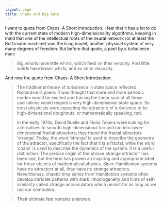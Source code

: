 ```yaml
---
layout: page
title: Chaos and Big Data
---
```


I want to quote from Chaos: A Short Introduction. I feel that it has a lot to do with the current state of modern high-dimensionality algorithms, keeping in mind that one of the intellectual roots of the neural network (or at least the Boltzmann machine) was the Ising model, another physical system of very many degrees of freedom. But before that quote, a poet by a turbulence man:

>Big whorls have little whirls,
>which feed on their velocity.
>And little whirls have lesser whirls,
>and so on to viscosity.

And now the quote from Chaos: A Short Introduction:

>The traditional theory of turbulence in state space reflected Richardson’s poem: it was thought that more and more periodic modes would be excited and tracing the linear sum of all those oscillations would require a very high-dimensional state space. So most physicists were expecting the attractors of turbulence to be high-dimensional doughnuts, or mathematically speaking, tori.
>
>In the early 1970s, David Ruelle and Floris Takens were looking for alternatives to smooth high-dimensional tori and ran into lower-dimensional fractal attractors; they found the fractal attractors ‘strange’. Today, the word ‘strange’ is used to describe the geometry of the attractor, specifically the fact that it is a fractal, while the word ‘chaos’ is used to describe the dynamics of the system. It is a useful distinction. The precise origin of the phrase 
strange attractor’ has been lost, but the term has proven an inspiring and appropriate label for these objects of mathematical physics. Since Hamiltonian systems have no attractors at all, they have no strange attractors. Nevertheless, chaotic time series from Hamiltonian systems often develop intricate patterns with stark inhomogeneity and hints of self-similarity called strange accumulators which persist for as long as we run our computers.

>Their ultimate fate remains unknown.
